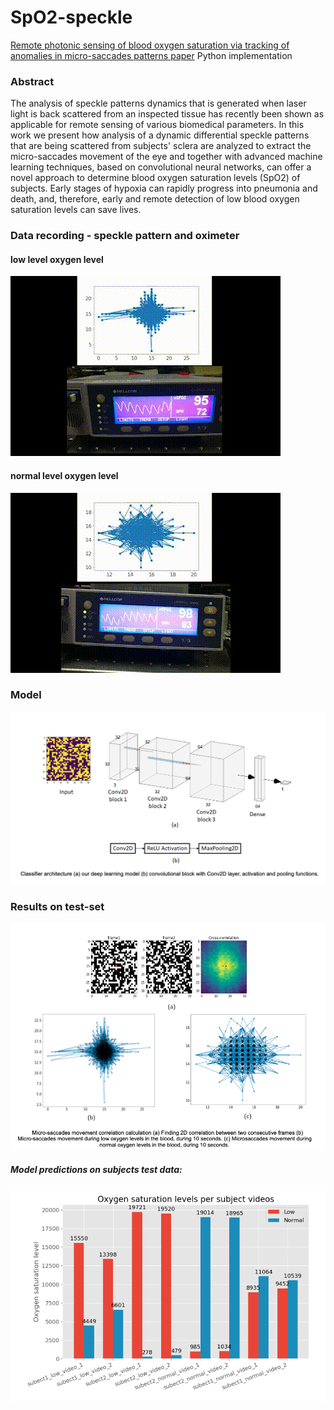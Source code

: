 # SpO2-speckle
[Remote photonic sensing of blood oxygen saturation via tracking of anomalies in micro-saccades patterns paper](https://www.osapublishing.org/oe/fulltext.cfm?uri=oe-29-3-3386&id=446758) Python implementation

### Abstract
The analysis of speckle patterns dynamics that is generated when laser light is back scattered from an
inspected tissue has recently been shown as applicable for remote sensing of various biomedical parameters. In this
work we present how analysis of a dynamic differential speckle patterns that are being scattered from subjects&#39;
sclera are analyzed to extract the micro-saccades movement of the eye and together with advanced machine learning
techniques, based on convolutional neural networks, can offer a novel approach to determine blood oxygen
saturation levels (SpO2) of subjects. Early stages of hypoxia can rapidly progress into pneumonia and death, and,
therefore, early and remote detection of low blood oxygen saturation levels can save lives.

### Data recording - speckle pattern and oximeter
#### low level oxygen level
![low level oxygen level saturation oximeter and speckle pattern](figures/low_oxygen_level_both_gif.gif)

#### normal level oxygen level
![normal level oxygen level saturation oximeter and speckle pattern](figures/normal_oxygen_level_both_gif.gif)

### Model
![model architecture](figures/model.png)

### Results on test-set
![Micro-saccades movement correlation calculation](figures/results1.png)

##### Model predictions on subjects test data:
![. Model training graph and results](figures/results2.png)

